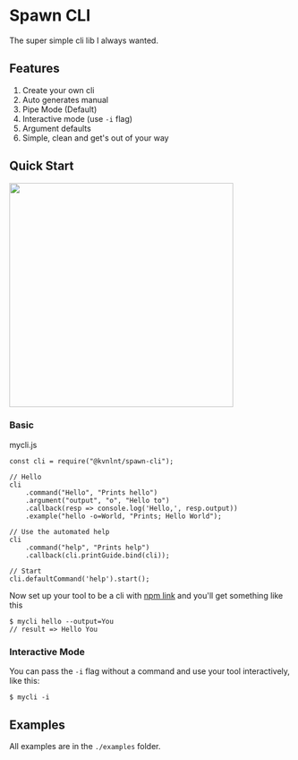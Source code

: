 # Spawn CLI
The super simple cli lib I always wanted.

## Features
1. Create your own cli
2. Auto generates manual
3. Pipe Mode (Default)
4. Interactive mode (use `-i` flag)
5. Argument defaults
6. Simple, clean and get's out of your way

## Quick Start
<a href="https://asciinema.org/a/mqQ6LisGGvF9p4EDzsz5BSlZw" target="_blank"><img src="https://asciinema.org/a/mqQ6LisGGvF9p4EDzsz5BSlZw.png" width="400"/></a>

### Basic
mycli.js

    const cli = require("@kvnlnt/spawn-cli");

    // Hello
    cli
        .command("Hello", "Prints hello")
        .argument("output", "o", "Hello to")
        .callback(resp => console.log('Hello,', resp.output))
        .example("hello -o=World, "Prints; Hello World");

    // Use the automated help
    cli
        .command("help", "Prints help")
        .callback(cli.printGuide.bind(cli));

    // Start
    cli.defaultCommand('help').start();


Now set up your tool to be a cli with [npm link](https://docs.npmjs.com/cli/link) and you'll get something like this

    $ mycli hello --output=You
    // result => Hello You

### Interactive Mode
You can pass the `-i` flag without a command and use your tool interactively, like this:

    $ mycli -i

## Examples
All examples are in the `./examples` folder.